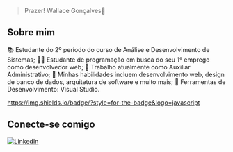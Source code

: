 > Prazer! Wallace Gonçalves👋

## Sobre mim ##

📚 Estudante do 2º período do curso de Análise e Desenvolvimento de Sistemas;
👨‍💻 Estudante de programação em busca do seu 1° emprego como desenvolvedor web;
💼 Trabalho atualmente como Auxiliar Administrativo;
🔧 Minhas habilidades incluem desenvolvimento web, design de banco de dados, arquitetura de software e muito mais;
🧰 Ferramentas de Desenvolvimento: Visual Studio.

https://img.shields.io/badge/?style=for-the-badge&logo=javascript

## Conecte-se comigo
[![LinkedIn](https://img.shields.io/badge/LinkedIn-000?style=for-the-badge&logo=linkedin&logoColor=0E76A8)](https://www.linkedin.com/in/wallacegrocha/)

